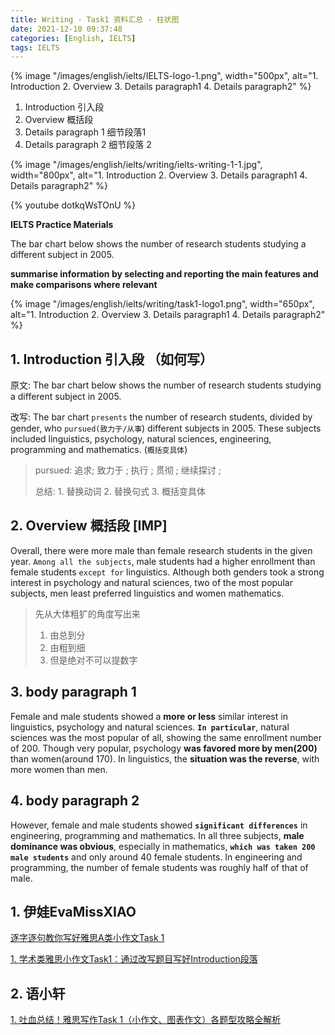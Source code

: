 ```yaml
---
title: Writing - Task1 资料汇总 - 柱状图
date: 2021-12-10 09:37:48
categories: [English, IELTS]
tags: IELTS
---
```


{% image "/images/english/ielts/IELTS-logo-1.png", width="500px", alt="1. Introduction 2. Overview 3. Details paragraph1 4. Details paragraph2" %}

1. Introduction 引入段
2. Overview 概括段
3. Details paragraph 1 细节段落1
4. Details paragraph 2 细节段落 2

<!-- more -->

{% image "/images/english/ielts/writing/ielts-writing-1-1.jpg", width="800px", alt="1. Introduction 2. Overview 3. Details paragraph1 4. Details paragraph2" %}

{% youtube dotkqWsTOnU %}

**IELTS Practice Materials**

The bar chart below shows the number of research students studying a different subject in 2005.

**summarise information by selecting and reporting the main features and make comparisons where relevant**

{% image "/images/english/ielts/writing/task1-logo1.png", width="650px", alt="1. Introduction 2. Overview 3. Details paragraph1 4. Details paragraph2" %}

## 1. Introduction 引入段 （如何写）

原文: The bar chart below shows the number of research students studying a different subject in 2005.

改写: The bar chart `presents` the number of research students, divided by gender, who `pursued(致力于/从事`) different subjects in 2005. These subjects included linguistics, psychology, natural sciences, engineering, programming and mathematics. (`概括变具体`)

> pursued: 追求; 致力于 ; 执行 ; 贯彻 ; 继续探讨 ; 
>
> 总结: 1. 替换动词 2. 替换句式 3. 概括变具体

## 2. Overview 概括段 [IMP]

Overall, there were more male than female research students in the given year. `Among all the subjects`, male students had a higher enrollment than female students `except for` linguistics. Although both genders took a strong interest in psychology and natural sciences, two of the most popular subjects, men least preferred linguistics and women mathematics.

> 先从大体粗犷的角度写出来
>
> 1. 由总到分
> 2. 由粗到细
> 3. 但是绝对不可以提数字

## 3. body paragraph 1

Female and male students showed a **more or less** similar interest in linguistics, psychology and natural sciences. **`In particular`**, natural sciences was the most popular of all, showing the same enrollment number of 200. Though very popular, psychology **was favored more by men(200)** than women(around 170). In linguistics, the **situation was the reverse**, with more women than men.

## 4. body paragraph 2
 
However, female and male students showed **`significant differences`** in engineering, programming and mathematics. In all three subjects, **male dominance was obvious**, especially in mathematics, **`which was taken 200 male students`** and only around 40 female students. In engineering and programming, the number of female students was roughly half of that of male.

## 1. 伊娃EvaMissXIAO

[逐字逐句教你写好雅思A类小作文Task 1](https://zhuanlan.zhihu.com/p/85840713)

[1. 学术类雅思小作文Task1：通过改写题目写好Introduction段落](https://zhuanlan.zhihu.com/p/104979260)

## 2. 语小轩

[1. 吐血总结！雅思写作Task 1（小作文、图表作文）各题型攻略全解析](https://zhuanlan.zhihu.com/p/83528343)

[](http://www.laokaoya.com/14879.html)